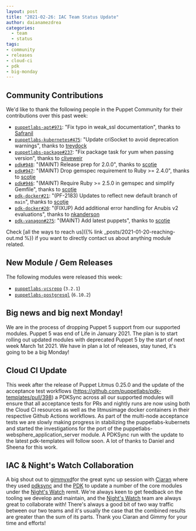 ```yaml
---
layout: post
title: "2021-02-26: IAC Team Status Update"
author: daianamezdrea
categories:
  - team
  - status
tags:
- community
- releases
- cloud-ci
- pdk
- big-monday
---
```


## Community Contributions

We'd like to thank the following people in the Puppet Community for their contributions over this past week:

- [`puppetlabs-apt#971`][puppetlabs-apt-pr-971]: "Fix typo in weak_ssl documentation", thanks to [Safranil][Safranil]
- [`puppetlabs-kubernetes#475`][puppetlabs-kubernetes-pr-475]: "Update criSocket to avoid deprecation warnings", thanks to [treydock][treydock]
- [`puppetlabs-package#237`][puppetlabs-package-pr-237]: "Fix package task for yum when passing version", thanks to [cliveweir][cliveweir]
- [`pdk#948`][pdk-pr-948]: "(MAINT) Release prep for 2.0.0", thanks to [scotje][scotje]
- [`pdk#947`][pdk-pr-947]: "(MAINT) Drop gemspec requirement to Ruby >= 2.4.0", thanks to [scotje][scotje]
- [`pdk#946`][pdk-pr-946]: "(MAINT) Require Ruby >= 2.5.0 in gemspec and simplify Gemfile", thanks to [scotje][scotje]
- [`pdk-docker#21`][pdk-docker-pr-21]: "(PF-2183) Updates to reflect new default branch of `main`", thanks to [scotje][scotje]
- [`pdk-docker#20`][pdk-docker-pr-20]: "(FIXUP) Add additional error handling for Anubis v2 evaluations", thanks to [nkanderson][nkanderson]
- [`pdk-vanagon#275`][pdk-vanagon-pr-275]: "(MAINT) Add latest puppets", thanks to [scotje][scotje]

Check [all the ways to reach us]({% link _posts/2021-01-20-reaching-out.md %}) if you want to directly contact us about anything module related.

## New Module / Gem Releases

The following modules were released this week:

- [`puppetlabs-vcsrepo`][puppetlabs-vcsrepo] (`3.2.1`)
- [`puppetlabs-postgresql`][puppetlabs-postgresql] (`6.10.2`)

## Big news and big next Monday!

We are in the process of dropping Puppet 5 support from our supported modules. Puppet 5 was end of Life in January 2021. The plan is to start rolling out updated modules with deprecated Puppet 5 by the start of next week March 1st 2021. We have in plan a lot of releases, stay tuned, it's going to be a big Monday!

## Cloud CI Update

This week after the release of Puppet Litmus 0.25.0 and the update of the acceptance test workflows (https://github.com/puppetlabs/pdk-templates/pull/398) a PDKSync across all our supported modules will ensure that all acceptance tests for PRs and nightly runs are now using both the Cloud CI resources as well as the litmusimage docker containers in their respective Github Actions workflows. 
As part of the multi-node acceptance tests we are slowly making progress in stabilizing the puppetlabs-kubernets and started the investigations for the port of the puppetlabs-websphere_application_server module. 
A PDKSync run with the update to the latest pdk-templates will follow soon. A lot of thanks to Daniel and Sheena for this work.

## IAC & Night's Watch Collaboration
A big shout out to [gimmyxd][gimmy]for the great sync up session with [Ciaran][Ciaran] where they used [pdksync][pdksync] and the [PDK][PDK] to update a number of the core modules under the [Night's Watch][Night's Watch] remit.
We're always keen to get feedback on the tooling we develop and maintain, and the [Night's Watch][Night's Watch] team are always great to collaborate with!
There's always a good bit of two way traffic between our two teams and it's usually the case that the combined results are greater than the sum of its parts. Thank you Ciaran and Gimmy for your time and efforts! 

 

  [puppetlabs-vcsrepo]: https://github.com/puppetlabs/puppetlabs-vcsrepo
  [puppetlabs-postgresql]: https://github.com/puppetlabs/puppetlabs-postgresql
  [puppetlabs-apt-pr-971]: https://github.com/puppetlabs/puppetlabs-apt/pull/971
  [Safranil]: https://github.com/Safranil
  [puppetlabs-kubernetes-pr-475]: https://github.com/puppetlabs/puppetlabs-kubernetes/pull/475
  [treydock]: https://github.com/treydock
  [puppetlabs-package-pr-237]: https://github.com/puppetlabs/puppetlabs-package/pull/237
  [cliveweir]: https://github.com/cliveweir
  [pdk-pr-948]: https://github.com/puppetlabs/pdk/pull/948
  [scotje]: https://github.com/scotje
  [pdk-pr-947]: https://github.com/puppetlabs/pdk/pull/947
  [pdk-pr-946]: https://github.com/puppetlabs/pdk/pull/946
  [pdk-docker-pr-21]: https://github.com/puppetlabs/pdk-docker/pull/21
  [pdk-docker-pr-20]: https://github.com/puppetlabs/pdk-docker/pull/20
  [nkanderson]: https://github.com/nkanderson
  [pdk-vanagon-pr-275]: https://github.com/puppetlabs/pdk-vanagon/pull/275
  [pdksync]: https://github.com/puppetlabs/pdksync
  [PDK]: https://github.com/puppetlabs/pdk
  [Night's Watch]: https://github.com/orgs/puppetlabs/teams/night-s-watch


  [Adrian]:             https://github.com/adrianiurca
  [Ben]:                https://github.com/binford2k
  [Ciaran]:             https://github.com/sanfrancrisko
  [Daiana]:             https://github.com/daianamezdrea
  [Danny]:              https://github.com/carabasdaniel
  [DavidSchmitt]:       https://github.com/DavidS
  [DavidSwan]:          https://github.com/david22swan
  [Disha]:              https://github.com/Disha-maker
  [Lore]:               https://github.com/lionce
  [Michael]:            https://github.com/michaeltlombardi
  [Paula]:              https://github.com/pmcmaw
  [Sheena]:             https://github.com/sheenaajay
  [gimmy]:              https://github.com/gimmyxd 
  [Supported Modules]:  https://puppetlabs.github.io/iac/modules/
  [TP]:                 https://github.com/tphoney
  [Tools]:              https://puppetlabs.github.io/iac/tools/
